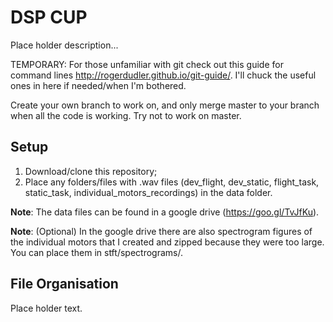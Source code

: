 # DSP CUP
Place holder description...

TEMPORARY: For those unfamiliar with git check out this guide for command lines http://rogerdudler.github.io/git-guide/. I'll chuck the useful ones in here if needed/when I'm bothered.

Create your own branch to work on, and only merge master to your branch when all the code is working. Try not to work on master.

## Setup
1. Download/clone this repository;
2. Place any folders/files with .wav files (dev_flight, dev_static, flight_task, static_task, individual_motors_recordings) in the data folder.

__Note__: The data files can be found in a google drive (https://goo.gl/TvJfKu).

__Note__: (Optional) In the google drive there are also spectrogram figures of the individual motors that I created and zipped because they were too large. You can place them in stft/spectrograms/.

## File Organisation
Place holder text.

